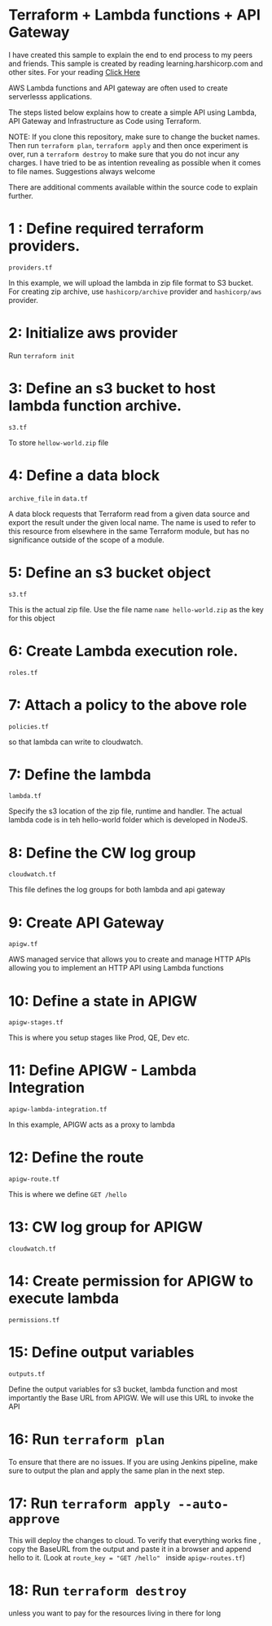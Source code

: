 # Terraform + Lambda functions + API Gateway

I have created this sample to explain the end to end process to my peers and friends. This sample is created by reading learning.harshicorp.com and other sites. For your reading [Click Here](https://learn.hashicorp.com/tutorials/terraform/lambda-api-gateway)

AWS Lambda functions and API gateway are often used to create serverlesss
applications.

The steps listed below explains how to create a simple API using Lambda, API Gateway and Infrastructure as Code using Terraform.

NOTE: If you clone this repository, make sure to change the bucket names. Then run `terraform plan`, `terraform apply` and then once experiment is over, run a `terraform destroy` to make sure that you do not incur any charges.
I have tried to be as intention revealing as possible when it comes to file names. Suggestions always welcome

There are additional comments available within the source code to explain further.

# 1 : Define required terraform providers.

`providers.tf`

In this example, we will upload the lambda in zip file format to S3 bucket. For creating zip archive, use `hashicorp/archive` provider and `hashicorp/aws` provider.

# 2: Initialize aws provider

Run `terraform init`

# 3: Define an s3 bucket to host lambda function archive.

`s3.tf`

To store `hellow-world.zip` file

# 4: Define a data block

`archive_file` in `data.tf`

A data block requests that Terraform read from a given data source and export the result under the given local name. The name is used to refer to this resource from elsewhere in the same Terraform module, but has no significance outside of the scope of a module.

# 5: Define an s3 bucket object

`s3.tf`

This is the actual zip file. Use the file name `name hello-world.zip` as the key for this object

# 6: Create Lambda execution role.

`roles.tf`

# 7: Attach a policy to the above role

`policies.tf`

so that lambda can write to cloudwatch.

# 7: Define the lambda

`lambda.tf`

Specify the s3 location of the zip file, runtime and handler. The actual lambda code is in teh hello-world folder which is developed in NodeJS.

# 8: Define the CW log group

`cloudwatch.tf`

This file defines the log groups for both lambda and api gateway

# 9: Create API Gateway

`apigw.tf`

AWS managed service that allows you to create and manage HTTP APIs allowing you to implement an HTTP API using Lambda functions

# 10: Define a state in APIGW

`apigw-stages.tf`

This is where you setup stages like Prod, QE, Dev etc.

# 11: Define APIGW - Lambda Integration

`apigw-lambda-integration.tf`

In this example, APIGW acts as a proxy to lambda

# 12: Define the route

`apigw-route.tf`

This is where we define `GET /hello`

# 13: CW log group for APIGW

`cloudwatch.tf`

# 14: Create permission for APIGW to execute lambda

`permissions.tf`

# 15: Define output variables

`outputs.tf`

Define the output variables for s3 bucket, lambda function and most importantly the Base URL from APIGW.
We will use this URL to invoke the API

# 16: Run `terraform plan`

To ensure that there are no issues. If you are using Jenkins pipeline, make sure to output the plan and apply the same plan in the next step.

# 17: Run `terraform apply --auto-approve`

This will deploy the changes to cloud. To verify that everything works fine , copy the BaseURL from the output and paste it in a browser and append hello to it. (Look at `route_key = "GET /hello" ` inside `apigw-routes.tf`)

# 18: Run `terraform destroy`

unless you want to pay for the resources living in there for long
